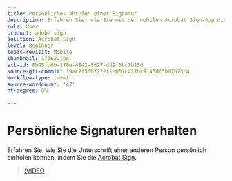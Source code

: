 ```yaml
---
title: Persönliches Abrufen einer Signatur
description: Erfahren Sie, wie Sie mit der mobilen Acrobat Sign-App die Unterschrift einer anderen Person persönlich einholen können.
role: User
product: adobe sign
solution: Acrobat Sign
level: Beginner
topic-revisit: Mobile
thumbnail: 17362.jpg
exl-id: 0b45fb6b-170e-4842-8627-dd9f0bc7b25d
source-git-commit: 19ac2f50b7222f1e001c427bc9143df3b07b73c4
workflow-type: tm+mt
source-wordcount: '47'
ht-degree: 0%

---
```


# Persönliche Signaturen erhalten

Erfahren Sie, wie Sie die Unterschrift einer anderen Person persönlich einholen können, indem Sie die [Acrobat Sign](https://experienceleague.adobe.com/docs/document-cloud-learn/sign-learning-hub/mobile/mobile-overview.html).

>[!VIDEO](https://video.tv.adobe.com/v/345169?hidetitle=true)